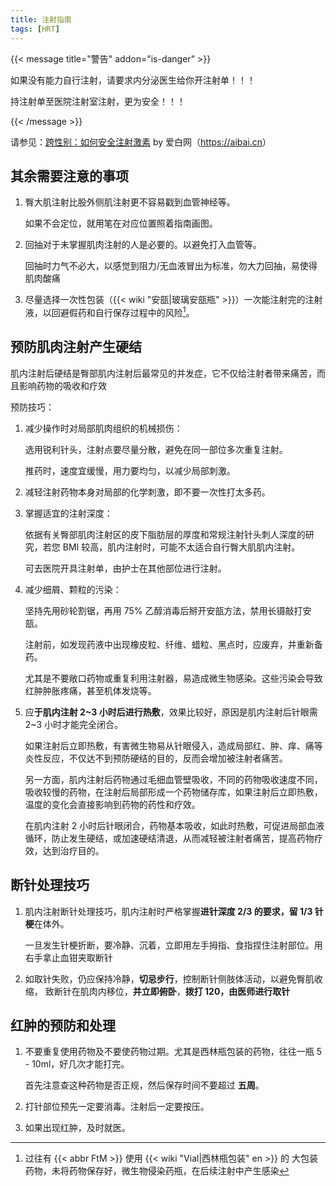 ```yaml
---
title: 注射指南
tags: [HRT]
---
```


{{< message title="警告" addon="is-danger" >}}

如果没有能力自行注射，请要求内分泌医生给你开注射单！！！

持注射单至医院注射室注射，更为安全！！！

{{< /message >}}

请参见：[跨性别：如何安全注射激素](musle-injection.pdf) by 爱白网（<https://aibai.cn>）

## 其余需要注意的事项

1. 臀大肌注射比股外侧肌注射更不容易戳到血管神经等。

   如果不会定位，就用笔在对应位置照着指南画图。

1. 回抽对于未掌握肌肉注射的人是必要的。以避免打入血管等。

   回抽时力气不必大，以感觉到阻力/无血液冒出为标准，勿大力回抽，易使得肌肉酸痛

1. 尽量选择一次性包装（{{< wiki "安瓿|玻璃安瓿瓶" >}}）一次能注射完的注射液，以回避假药和自行保存过程中的风险[^1]。

[^1]: 过往有 {{< abbr FtM >}} 使用 {{< wiki "Vial|西林瓶包装" en >}} 的 大包装药物，未将药物保存好，微生物侵染药瓶，在后续注射中产生感染

## 预防肌肉注射产生硬结

肌内注射后硬结是臀部肌内注射后最常见的并发症，它不仅给注射者带来痛苦，而且影响药物的吸收和疗效

预防技巧：

1. 减少操作时对局部肌肉组织的机械损伤：

   选用锐利针头，注射点要尽量分散，避免在同一部位多次重复注射。

   推药时，速度宜缓慢，用力要均匀，以减少局部刺激。

1. 减轻注射药物本身对局部的化学刺激，即不要一次性打太多药。

1. 掌握适宜的注射深度：

   依据有关臀部肌肉注射区的皮下脂肪层的厚度和常规注射针头刺人深度的研究，若您 BMI 较高，肌内注射时，可能不太适合自行臀大肌肌内注射。

   可去医院开具注射单，由护士在其他部位进行注射。

1. 减少细屑、颗粒的污染：

   坚持先用砂轮割锯，再用 75% 乙醇消毒后掰开安瓿方法，禁用长镊敲打安瓿。

   注射前，如发现药液中出现橡皮粒、纤维、蜡粒、黑点时，应废弃，并重新备药。

   尤其是不要敞口药物或重复利用注射器，易造成微生物感染。这些污染会导致红肿肿胀疼痛，甚至机体发烧等。

1. 应**于肌内注射 2~3 小时后进行热敷**，效果比较好，原因是肌内注射后针眼需 2~3 小时才能完全闭合。

   如果注射后立即热敷，有害微生物易从针眼侵入，造成局部红、肿、痒、痛等炎性反应，不仅达不到预防硬结的目的，反而会增加被注射者痛苦。

   另一方面，肌内注射后药物通过毛细血管壁吸收，不同的药物吸收速度不同，吸收较慢的药物，在注射后局部形成一个药物储存库，如果注射后立即热敷，温度的变化会直接影响到药物的药性和疗效。

   在肌内注射 2 小时后针眼闭合，药物基本吸收，如此时热敷，可促进局部血液循环，防止发生硬结，或加速硬结清退，从而减轻被注射者痛苦，提高药物疗效，达到治疗目的。

## 断针处理技巧

1. 肌内注射断针处理技巧，肌内注射时严格掌握**进针深度 2/3 的要求，留 1/3 针梗**在体外。

   一旦发生针梗折断，要冷静、沉着，立即用左手拇指、食指捏住注射部位。用右手拿止血钳夹取断针

1. 如取针失败，仍应保持冷静，**切忌步行**，控制断针侧肢体活动，以避免臀肌收缩，
   致断针在肌肉内移位，**并立即俯卧**，**拨打 120，由医师进行取针**

## 红肿的预防和处理

1. 不要重复使用药物及不要使药物过期。尤其是西林瓶包装的药物，往往一瓶 5 - 10ml，好几次才能打完。

   首先注意查这种药物是否正规，然后保存时间不要超过 **五周**。

1. 打针部位预先一定要消毒。注射后一定要按压。

1. 如果出现红肿，及时就医。
